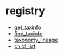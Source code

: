 ﻿# registry



+ [get_taxinfo](registry/get_taxinfo.1) 
+ [find_taxinfo](registry/find_taxinfo.1) 
+ [taxonomy_lineage](registry/taxonomy_lineage.1) 
+ [child_list](registry/child_list.1) 
